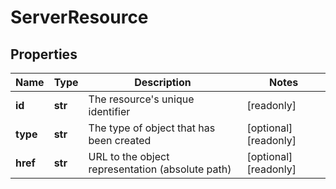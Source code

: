 # ServerResource

## Properties
| Name | Type | Description | Notes |
| ------------ | ------------- | ------------- | ------------- |
| **id** | **str** | The resource&#39;s unique identifier | [readonly]  |
| **type** | **str** | The type of object that has been created | [optional] [readonly]  |
| **href** | **str** | URL to the object representation (absolute path) | [optional] [readonly]  |


